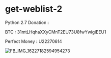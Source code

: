 # get-weblist-2
Python 2.7
Donation :

BTC : 31mtLHqhaXXyCMnT2EU73U8fwYwigiEEU1

Perfect Money : U22270614

![FB_IMG_16227182594954273](https://user-images.githubusercontent.com/59664965/120636628-0a312c80-c498-11eb-8e5e-98a186537e8b.jpg)
